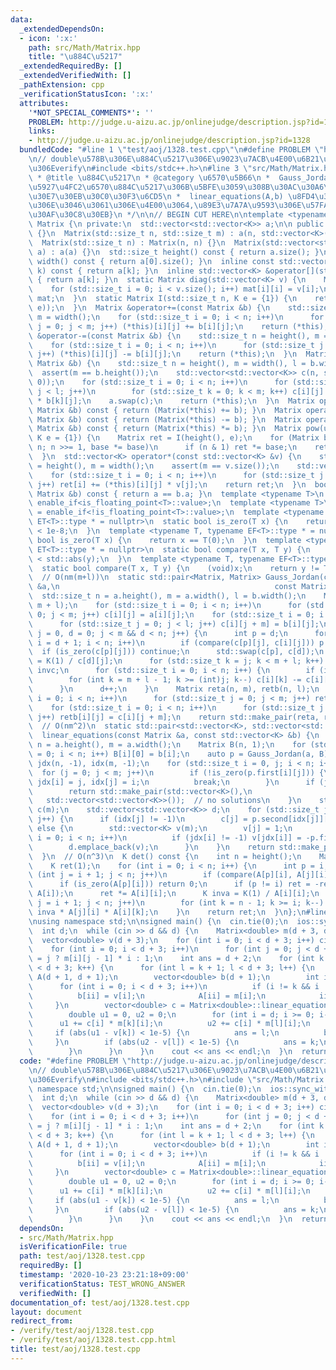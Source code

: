 ```yaml
---
data:
  _extendedDependsOn:
  - icon: ':x:'
    path: src/Math/Matrix.hpp
    title: "\u884C\u5217"
  _extendedRequiredBy: []
  _extendedVerifiedWith: []
  _pathExtension: cpp
  _verificationStatusIcon: ':x:'
  attributes:
    '*NOT_SPECIAL_COMMENTS*': ''
    PROBLEM: http://judge.u-aizu.ac.jp/onlinejudge/description.jsp?id=1328
    links:
    - http://judge.u-aizu.ac.jp/onlinejudge/description.jsp?id=1328
  bundledCode: "#line 1 \"test/aoj/1328.test.cpp\"\n#define PROBLEM \"http://judge.u-aizu.ac.jp/onlinejudge/description.jsp?id=1328\"\
    \n// double\u578B\u306E\u884C\u5217\u306E\u9023\u7ACB\u4E00\u6B21\u65B9\u7A0B\u5F0F\
    \u306Everify\n#include <bits/stdc++.h>\n#line 3 \"src/Math/Matrix.hpp\"\n/**\n\
    \ * @title \u884C\u5217\n * @category \u6570\u5B66\n *  Gauss_Jordan(A,B) \u62E1\
    \u5927\u4FC2\u6570\u884C\u5217\u306B\u5BFE\u3059\u308B\u30AC\u30A6\u30B9\u30B8\
    \u30E7\u30EB\u30C0\u30F3\u6CD5\n *  linear_equations(A,b) \u8FD4\u308A\u5024 {\u89E3\
    \u306E\u3046\u3061\u306E\u4E00\u3064,\u89E3\u7A7A\u9593\u306E\u57FA\u5E95\u30D9\
    \u30AF\u30C8\u30EB}\n */\n\n// BEGIN CUT HERE\n\ntemplate <typename K>\nstruct\
    \ Matrix {\n private:\n  std::vector<std::vector<K>> a;\n\n public:\n  Matrix()\
    \ {}\n  Matrix(std::size_t n, std::size_t m) : a(n, std::vector<K>(m, 0)) {}\n\
    \  Matrix(std::size_t n) : Matrix(n, n) {}\n  Matrix(std::vector<std::vector<K>>\
    \ a) : a(a) {}\n  std::size_t height() const { return a.size(); }\n  std::size_t\
    \ width() const { return a[0].size(); }\n  inline const std::vector<K> &operator[](std::size_t\
    \ k) const { return a[k]; }\n  inline std::vector<K> &operator[](std::size_t k)\
    \ { return a[k]; }\n  static Matrix diag(std::vector<K> v) {\n    Matrix mat(v.size());\n\
    \    for (std::size_t i = 0; i < v.size(); i++) mat[i][i] = v[i];\n    return\
    \ mat;\n  }\n  static Matrix I(std::size_t n, K e = {1}) {\n    return diag(std::vector<K>(n,\
    \ e));\n  }\n  Matrix &operator+=(const Matrix &b) {\n    std::size_t n = height(),\
    \ m = width();\n    for (std::size_t i = 0; i < n; i++)\n      for (std::size_t\
    \ j = 0; j < m; j++) (*this)[i][j] += b[i][j];\n    return (*this);\n  }\n  Matrix\
    \ &operator-=(const Matrix &b) {\n    std::size_t n = height(), m = width();\n\
    \    for (std::size_t i = 0; i < n; i++)\n      for (std::size_t j = 0; j < m;\
    \ j++) (*this)[i][j] -= b[i][j];\n    return (*this);\n  }\n  Matrix &operator*=(const\
    \ Matrix &b) {\n    std::size_t n = height(), m = width(), l = b.width();\n  \
    \  assert(m == b.height());\n    std::vector<std::vector<K>> c(n, std::vector<K>(l,\
    \ 0));\n    for (std::size_t i = 0; i < n; i++)\n      for (std::size_t j = 0;\
    \ j < l; j++)\n        for (std::size_t k = 0; k < m; k++) c[i][j] += (*this)[i][k]\
    \ * b[k][j];\n    a.swap(c);\n    return (*this);\n  }\n  Matrix operator+(const\
    \ Matrix &b) const { return (Matrix(*this) += b); }\n  Matrix operator-(const\
    \ Matrix &b) const { return (Matrix(*this) -= b); }\n  Matrix operator*(const\
    \ Matrix &b) const { return (Matrix(*this) *= b); }\n  Matrix pow(uint64_t n,\
    \ K e = {1}) {\n    Matrix ret = I(height(), e);\n    for (Matrix base = *this;\
    \ n; n >>= 1, base *= base)\n      if (n & 1) ret *= base;\n    return ret;\n\
    \  }\n  std::vector<K> operator*(const std::vector<K> &v) {\n    std::size_t n\
    \ = height(), m = width();\n    assert(m == v.size());\n    std::vector<K> ret(n);\n\
    \    for (std::size_t i = 0; i < n; i++)\n      for (std::size_t j = 0; j < m;\
    \ j++) ret[i] += (*this)[i][j] * v[j];\n    return ret;\n  }\n  bool operator==(const\
    \ Matrix &b) const { return a == b.a; }\n  template <typename T>\n  using ET =\
    \ enable_if<is_floating_point<T>::value>;\n  template <typename T>\n  using EF\
    \ = enable_if<!is_floating_point<T>::value>;\n  template <typename T, typename\
    \ ET<T>::type * = nullptr>\n  static bool is_zero(T x) {\n    return std::abs(x)\
    \ < 1e-8;\n  }\n  template <typename T, typename EF<T>::type * = nullptr>\n  static\
    \ bool is_zero(T x) {\n    return x == T(0);\n  }\n  template <typename T, typename\
    \ ET<T>::type * = nullptr>\n  static bool compare(T x, T y) {\n    return std::abs(x)\
    \ < std::abs(y);\n  }\n  template <typename T, typename EF<T>::type * = nullptr>\n\
    \  static bool compare(T x, T y) {\n    (void)x;\n    return y != T(0);\n  }\n\
    \  // O(nm(m+l))\n  static std::pair<Matrix, Matrix> Gauss_Jordan(const Matrix\
    \ &a,\n                                                const Matrix &b) {\n  \
    \  std::size_t n = a.height(), m = a.width(), l = b.width();\n    Matrix c(n,\
    \ m + l);\n    for (std::size_t i = 0; i < n; i++)\n      for (std::size_t j =\
    \ 0; j < m; j++) c[i][j] = a[i][j];\n    for (std::size_t i = 0; i < n; i++)\n\
    \      for (std::size_t j = 0; j < l; j++) c[i][j + m] = b[i][j];\n    for (std::size_t\
    \ j = 0, d = 0; j < m && d < n; j++) {\n      int p = d;\n      for (std::size_t\
    \ i = d + 1; i < n; i++)\n        if (compare(c[p][j], c[i][j])) p = i;\n    \
    \  if (is_zero(c[p][j])) continue;\n      std::swap(c[p], c[d]);\n      K invc\
    \ = K(1) / c[d][j];\n      for (std::size_t k = j; k < m + l; k++) c[d][k] *=\
    \ invc;\n      for (std::size_t i = 0; i < n; i++) {\n        if (i == d) continue;\n\
    \        for (int k = m + l - 1; k >= (int)j; k--) c[i][k] -= c[i][j] * c[d][k];\n\
    \      }\n      d++;\n    }\n    Matrix reta(n, m), retb(n, l);\n    for (std::size_t\
    \ i = 0; i < n; i++)\n      for (std::size_t j = 0; j < m; j++) reta[i][j] = c[i][j];\n\
    \    for (std::size_t i = 0; i < n; i++)\n      for (std::size_t j = 0; j < l;\
    \ j++) retb[i][j] = c[i][j + m];\n    return std::make_pair(reta, retb);\n  }\n\
    \  // O(nm^2)\n  static std::pair<std::vector<K>, std::vector<std::vector<K>>>\n\
    \  linear_equations(const Matrix &a, const std::vector<K> &b) {\n    std::size_t\
    \ n = a.height(), m = a.width();\n    Matrix B(n, 1);\n    for (std::size_t i\
    \ = 0; i < n; i++) B[i][0] = b[i];\n    auto p = Gauss_Jordan(a, B);\n    std::vector<int>\
    \ jdx(n, -1), idx(m, -1);\n    for (std::size_t i = 0, j; i < n; i++) {\n    \
    \  for (j = 0; j < m; j++)\n        if (!is_zero(p.first[i][j])) {\n         \
    \ jdx[i] = j, idx[j] = i;\n          break;\n        }\n      if (j == m && !is_zero(p.second[i][0]))\n\
    \        return std::make_pair(std::vector<K>(),\n                           \
    \   std::vector<std::vector<K>>());  // no solutions\n    }\n    std::vector<K>\
    \ c(m);\n    std::vector<std::vector<K>> d;\n    for (std::size_t j = 0; j < m;\
    \ j++) {\n      if (idx[j] != -1)\n        c[j] = p.second[idx[j]][0];\n     \
    \ else {\n        std::vector<K> v(m);\n        v[j] = 1;\n        for (std::size_t\
    \ i = 0; i < n; i++)\n          if (jdx[i] != -1) v[jdx[i]] = -p.first[i][j];\n\
    \        d.emplace_back(v);\n      }\n    }\n    return std::make_pair(c, d);\n\
    \  }\n  // O(n^3)\n  K det() const {\n    int n = height();\n    Matrix A(a);\n\
    \    K ret(1);\n    for (int i = 0; i < n; i++) {\n      int p = i;\n      for\
    \ (int j = i + 1; j < n; j++)\n        if (compare(A[p][i], A[j][i])) p = j;\n\
    \      if (is_zero(A[p][i])) return 0;\n      if (p != i) ret = -ret;\n      std::swap(A[p],\
    \ A[i]);\n      ret *= A[i][i];\n      K inva = K(1) / A[i][i];\n      for (int\
    \ j = i + 1; j < n; j++)\n        for (int k = n - 1; k >= i; k--) A[j][k] -=\
    \ inva * A[j][i] * A[i][k];\n    }\n    return ret;\n  }\n};\n#line 5 \"test/aoj/1328.test.cpp\"\
    \nusing namespace std;\n\nsigned main() {\n  cin.tie(0);\n  ios::sync_with_stdio(0);\n\
    \  int d;\n  while (cin >> d && d) {\n    Matrix<double> m(d + 3, d + 1);\n  \
    \  vector<double> v(d + 3);\n    for (int i = 0; i < d + 3; i++) cin >> v[i];\n\
    \    for (int i = 0; i < d + 3; i++)\n      for (int j = 0; j < d + 1; j++) m[i][j]\
    \ = j ? m[i][j - 1] * i : 1;\n    int ans = d + 2;\n    for (int k = 0; k + 1\
    \ < d + 3; k++) {\n      for (int l = k + 1; l < d + 3; l++) {\n        Matrix<double>\
    \ A(d + 1, d + 1);\n        vector<double> b(d + 1);\n        int ii = 0;\n  \
    \      for (int i = 0; i < d + 3; i++)\n          if (i != k && i != l) {\n  \
    \          b[ii] = v[i];\n            A[ii] = m[i];\n            ii++;\n     \
    \     }\n        vector<double> c = Matrix<double>::linear_equations(A, b).first;\n\
    \        double u1 = 0, u2 = 0;\n        for (int i = d; i >= 0; i--) {\n    \
    \      u1 += c[i] * m[k][i];\n          u2 += c[i] * m[l][i];\n        }\n   \
    \     if (abs(u1 - v[k]) < 1e-5) {\n          ans = l;\n          break;\n   \
    \     }\n        if (abs(u2 - v[l]) < 1e-5) {\n          ans = k;\n          break;\n\
    \        }\n      }\n    }\n    cout << ans << endl;\n  }\n  return 0;\n}\n"
  code: "#define PROBLEM \"http://judge.u-aizu.ac.jp/onlinejudge/description.jsp?id=1328\"\
    \n// double\u578B\u306E\u884C\u5217\u306E\u9023\u7ACB\u4E00\u6B21\u65B9\u7A0B\u5F0F\
    \u306Everify\n#include <bits/stdc++.h>\n#include \"src/Math/Matrix.hpp\"\nusing\
    \ namespace std;\n\nsigned main() {\n  cin.tie(0);\n  ios::sync_with_stdio(0);\n\
    \  int d;\n  while (cin >> d && d) {\n    Matrix<double> m(d + 3, d + 1);\n  \
    \  vector<double> v(d + 3);\n    for (int i = 0; i < d + 3; i++) cin >> v[i];\n\
    \    for (int i = 0; i < d + 3; i++)\n      for (int j = 0; j < d + 1; j++) m[i][j]\
    \ = j ? m[i][j - 1] * i : 1;\n    int ans = d + 2;\n    for (int k = 0; k + 1\
    \ < d + 3; k++) {\n      for (int l = k + 1; l < d + 3; l++) {\n        Matrix<double>\
    \ A(d + 1, d + 1);\n        vector<double> b(d + 1);\n        int ii = 0;\n  \
    \      for (int i = 0; i < d + 3; i++)\n          if (i != k && i != l) {\n  \
    \          b[ii] = v[i];\n            A[ii] = m[i];\n            ii++;\n     \
    \     }\n        vector<double> c = Matrix<double>::linear_equations(A, b).first;\n\
    \        double u1 = 0, u2 = 0;\n        for (int i = d; i >= 0; i--) {\n    \
    \      u1 += c[i] * m[k][i];\n          u2 += c[i] * m[l][i];\n        }\n   \
    \     if (abs(u1 - v[k]) < 1e-5) {\n          ans = l;\n          break;\n   \
    \     }\n        if (abs(u2 - v[l]) < 1e-5) {\n          ans = k;\n          break;\n\
    \        }\n      }\n    }\n    cout << ans << endl;\n  }\n  return 0;\n}"
  dependsOn:
  - src/Math/Matrix.hpp
  isVerificationFile: true
  path: test/aoj/1328.test.cpp
  requiredBy: []
  timestamp: '2020-10-23 23:21:18+09:00'
  verificationStatus: TEST_WRONG_ANSWER
  verifiedWith: []
documentation_of: test/aoj/1328.test.cpp
layout: document
redirect_from:
- /verify/test/aoj/1328.test.cpp
- /verify/test/aoj/1328.test.cpp.html
title: test/aoj/1328.test.cpp
---
```

